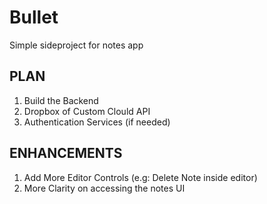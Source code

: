 Bullet
======

Simple sideproject for notes app


## PLAN

1. Build the Backend
2. Dropbox of Custom Clould API
3. Authentication Services (if needed)


## ENHANCEMENTS
1. Add More Editor Controls (e.g: Delete Note inside editor)
2. More Clarity on accessing the notes UI